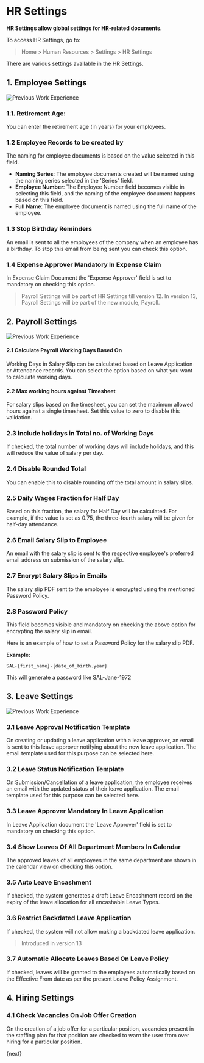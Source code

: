 <!-- add-breadcrumbs -->
<!-- title: HR Settings -->

# HR Settings

**HR Settings allow global settings for HR-related documents.**

To access HR Settings, go to:
> Home > Human Resources > Settings > HR Settings

There are various settings available in the HR Settings.

## 1. Employee Settings

<img class="screenshot" alt="Previous Work Experience" src="{{docs_base_url}}/v12/assets/img/human-resources/hr-settings1.png">

### 1.1. Retirement Age:
You can enter the retirement age (in years) for your employees.

### 1.2 Employee Records to be created by
The naming for employee documents is based on the value selected in this field.

* **Naming Series**: The employee documents created will be named using the naming series selected in the 'Series' field.
* **Employee Number**: The Employee Number field becomes visible in selecting this field, and the naming of the employee document happens based on this field.
* **Full Name**: The employee document is named using the full name of the employee.

### 1.3 Stop Birthday Reminders
An email is sent to all the employees of the company when an employee has a birthday. To stop this email from being sent you can check this option.

### 1.4 Expense Approver Mandatory In Expense Claim
In Expense Claim Document the 'Expense Approver' field is set to mandatory on checking this option.

> Payroll Settings will be part of HR Settings till version 12. In version 13, Payroll Settings will be part of the new module, Payroll.

## 2. Payroll Settings

<img class="screenshot" alt="Previous Work Experience" src="{{docs_base_url}}/v12/assets/img/human-resources/hr-settings2.png">

#### 2.1 Calculate Payroll Working Days Based On
Working Days in Salary Slip can be calculated based on Leave Application or Attendance records. You can select the option based on what you want to calculate working days.

#### 2.2 Max working hours against Timesheet
For salary slips based on the timesheet, you can set the maximum allowed hours against a single timesheet. Set this value to zero to disable this validation.

### 2.3 Include holidays in Total no. of Working Days
If checked, the total number of working days will include holidays, and this will reduce the value of salary per day.

### 2.4 Disable Rounded Total
You can enable this to disable rounding off the total amount in salary slips.

### 2.5 Daily Wages Fraction for Half Day
Based on this fraction, the salary for Half Day will be calculated. For example, if the value is set as 0.75, the three-fourth salary will be given for half-day attendance.

### 2.6 Email Salary Slip to Employee
An email with the salary slip is sent to the respective employee's preferred email address on submission of the salary slip.

### 2.7 Encrypt Salary Slips in Emails
The salary slip PDF sent to the employee is encrypted using the mentioned Password Policy.

### 2.8 Password Policy
This field becomes visible and mandatory on checking the above option for encrypting the salary slip in email.

Here is an example of how to set a Password Policy for the salary slip PDF.

**Example:**

```
SAL-{first_name}-{date_of_birth.year}
```

This will generate a password like SAL-Jane-1972

## 3. Leave Settings

<img class="screenshot" alt="Previous Work Experience" src="{{docs_base_url}}/v12/assets/img/human-resources/hr-settings3.png">

### 3.1 Leave Approval Notification Template
On creating or updating a leave application with a leave approver, an email is sent to this leave approver notifying about the new leave application. The email template used for this purpose can be selected here.

### 3.2 Leave Status Notification Template
On Submission/Cancellation of a leave application, the employee receives an email with the updated status of their leave application. The email template used for this purpose can be selected here.

### 3.3 Leave Approver Mandatory In Leave Application
In Leave Application document the 'Leave Approver' field is set to mandatory on checking this option.

### 3.4 Show Leaves Of All Department Members In Calendar
The approved leaves of all employees in the same department are shown in the calendar view on checking this option.

### 3.5 Auto Leave Encashment
If checked, the system generates a draft Leave Encashment record on the expiry of the leave allocation for all encashable Leave Types.

### 3.6 Restrict Backdated Leave Application
If checked, the system will not allow making a backdated leave application.

> Introduced in version 13

### 3.7 Automatic Allocate Leaves Based On Leave Policy
If checked, leaves will be granted to the employees automatically based on the Effective From date as per the present Leave Policy Assignment.

## 4. Hiring Settings

### 4.1 Check Vacancies On Job Offer Creation
On the creation of a job offer for a particular position, vacancies present in the staffing plan for that position are checked to warn the user from over hiring for a particular position.

{next}
